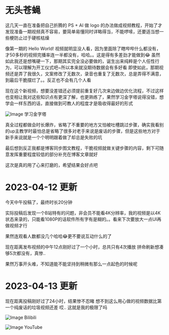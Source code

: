 <!-- ##{"timestamp":1680969660}## -->

# 无头苍蝇

这几天一直在准备把自己折腾的 PS + AI 做 logo 的办法做成视频教程，开始了才发现准备一期视频真不容易，要简单易懂同时详略得当，不能啰嗦，还要适当想一些梗防止过于硬核枯燥

像第一期的 Hello World! 视频就明显没人看，因为里面除了瞎哔哔什么都没有，才50多秒的视频完播率连一半都没有，哈哈。。这是得有多差劲才能做到😂
虽然如此我还是想嘴硬一下，那期其实完全没必要做的，诞生出来纯粹是个人任性行为，可以理解为开工仪式吧~所以本来就没期待数据会有多好看
即使如此，那期视频还是弄了我很久，文案修改了无数次，录音也重复了无数次，总是弄得不满意，到最后干脆摆烂了。。反正也不会有几个人看

现在这个新视频，想要没差错还必须提前重复好几次来边做边优化流程，不过这样也变相让我对这些知识点有更深了解，也更熟练了，果然学习金字塔说得没错，想学会一样东西的话，直接做到可教人的程度才是吸收得最好的形式

![Image](https://github.com/user-attachments/assets/4418f9b0-92a7-4a78-87fe-5fef2225608c)
学习金字塔

真全过程都做会时长爆炸，省略了不重要的地方又怕被吐槽跳过步骤，确实我看别的up主教学时最怕总是省略了很多对老手来说是废话的步骤，但是这些地方对于新手来说就是一个个明明跟着做了却总是失败的坑

最后想到反正我都是博客同步图文教程，干脆视频就做关键步骤的内容，剩下可随意发挥重要程度较低的部分补充在博客文章就好

这次是真的用了心来打磨的，希望结果会好点吧

# 2023-04-12 更新

今天中午投稿了，最终时长20分钟

实际投稿后发现一个B站特有的问题，非会员不能看4K分辨率，我的视频是以4K状态来录的，只能看1080P的话软件所有字有是糊的。。看来下次要放大一点UI再做视频才行

果然连观看人数都没几个哈哈😂更不要说互动什么的了

现在距离发布视频的中午12点刚好过了一个小时，总共只有4次播放
拼命刷新想凑够5次都没有，真惨..

果然万事开头难，不知道能不能坚持到稍微有那么一点起色的时候呢

# 2023-04-13 更新

现在距离投稿刚好过了24小时，结果惨不忍睹
想不到这么用心做的视频数据比第一个纯废话的垃圾视频还差
哎..
这就是我的极限了吗

![Image](https://github.com/user-attachments/assets/34931211-7a62-446f-83d9-7e95648b2fe7)
Bilibili

![Image](https://github.com/user-attachments/assets/48fe2ea3-efde-45c2-ba65-40e2d8493b3e)
YouTube
